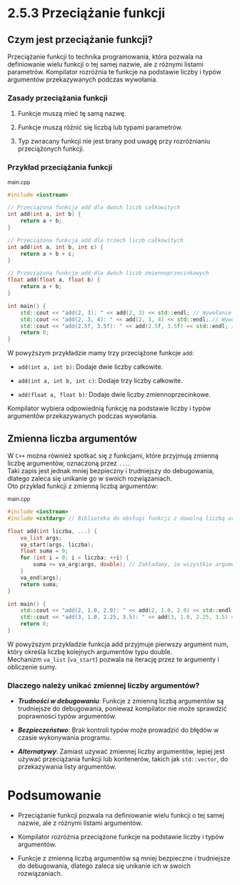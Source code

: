 # 2.5.3 Przeciążanie funkcji
## Czym jest przeciążanie funkcji?

Przeciążanie funkcji to technika programowania, która pozwala na definiowanie wielu funkcji o tej samej nazwie, ale z różnymi listami parametrów. Kompilator rozróżnia te funkcje na podstawie liczby i typów argumentów przekazywanych podczas wywołania.

### Zasady przeciążania funkcji

1. Funkcje muszą mieć tę samą nazwę.

2. Funkcje muszą różnić się liczbą lub typami parametrów.

3. Typ zwracany funkcji nie jest brany pod uwagę przy rozróżnianiu przeciążonych funkcji.

### Przykład przeciążania funkcji

<small>main.cpp</small>

```cpp
#include <iostream>

// Przeciążona funkcja add dla dwóch liczb całkowitych
int add(int a, int b) {
    return a + b;
}

// Przeciążona funkcja add dla trzech liczb całkowitych
int add(int a, int b, int c) {
    return a + b + c;
}

// Przeciążona funkcja add dla dwóch liczb zmiennoprzecinkowych
float add(float a, float b) {
    return a + b;
}

int main() {
    std::cout << "add(2, 3): " << add(2, 3) << std::endl; // Wywołanie funkcji add(int, int)
    std::cout << "add(2, 3, 4): " << add(2, 3, 4) << std::endl; // Wywołanie funkcji add(int, int, int)
    std::cout << "add(2.5f, 3.5f): " << add(2.5f, 3.5f) << std::endl; // Wywołanie funkcji add(float, float)
    return 0;
}
```

W powyższym przykładzie mamy trzy przeciążone funkcje `add`:

- `add(int a, int b)`: Dodaje dwie liczby całkowite.

- `add(int a, int b, int c)`: Dodaje trzy liczby całkowite.

- `add(float a, float b)`: Dodaje dwie liczby zmiennoprzecinkowe.

Kompilator wybiera odpowiednią funkcję na podstawie liczby i typów argumentów przekazywanych podczas wywołania.

## Zmienna liczba argumentów

W `C++` można również spotkać się z funkcjami, które przyjmują zmienną liczbę argumentów, oznaczoną przez `...`.  
Taki zapis jest jednak mniej bezpieczny i trudniejszy do debugowania, dlatego zaleca się unikanie go w swoich rozwiązaniach.  
Oto przykład funkcji z zmienną liczbą argumentów:

<small>main.cpp</small>

```cpp
#include <iostream>
#include <cstdarg> // Biblioteka do obsługi funkcji z dowolną liczbą argumentów

float add(int liczba, ...) {
    va_list args;
    va_start(args, liczba);
    float suma = 0;
    for (int i = 0; i < liczba; ++i) {
        suma += va_arg(args, double); // Zakładamy, że wszystkie argumenty są typu double
    }
    va_end(args);
    return suma;
}

int main() {
    std::cout << "add(2, 1.0, 2.0): " << add(2, 1.0, 2.0) << std::endl; // Wynik: 3.0
    std::cout << "add(3, 1.0, 2.25, 3.5): " << add(3, 1.0, 2.25, 3.5) << std::endl; // Wynik: 6.75
    return 0;
}
```

W powyższym przykładzie funkcja add przyjmuje pierwszy argument num, który określa liczbę kolejnych argumentów typu double.  
Mechanizm `va_list` (`va_start`) pozwala na iterację przez te argumenty i obliczenie sumy.

### Dlaczego należy unikać zmiennej liczby argumentów?

- __*Trudności w debugowaniu*__: Funkcje z zmienną liczbą argumentów są trudniejsze do debugowania, ponieważ kompilator nie może sprawdzić poprawności typów argumentów.

- __*Bezpieczeństwo*__: Brak kontroli typów może prowadzić do błędów w czasie wykonywania programu.

- __*Alternatywy*__: Zamiast używać zmiennej liczby argumentów, lepiej jest używać przeciążania funkcji lub kontenerów, takich jak `std::vector`, do przekazywania listy argumentów.

# Podsumowanie

- Przeciążanie funkcji pozwala na definiowanie wielu funkcji o tej samej nazwie, ale z różnymi listami argumentów.

- Kompilator rozróżnia przeciążone funkcje na podstawie liczby i typów argumentów.

- Funkcje z zmienną liczbą argumentów są mniej bezpieczne i trudniejsze do debugowania, dlatego zaleca się unikanie ich w swoich rozwiązaniach.